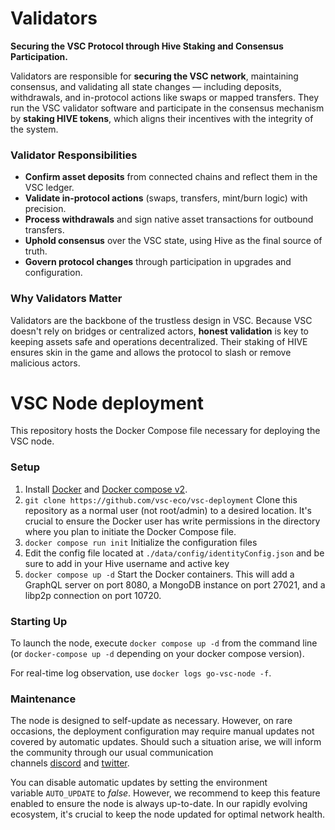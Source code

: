 # Validators
**Securing the VSC Protocol through Hive Staking and Consensus Participation.**

Validators are responsible for **securing the VSC network**, maintaining consensus, and validating all state changes — including deposits, withdrawals, and in-protocol actions like swaps or mapped transfers. They run the VSC validator software and participate in the consensus mechanism by **staking HIVE tokens**, which aligns their incentives with the integrity of the system.

### Validator Responsibilities 

- **Confirm asset deposits** from connected chains and reflect them in the VSC ledger.
- **Validate in-protocol actions** (swaps, transfers, mint/burn logic) with precision.
- **Process withdrawals** and sign native asset transactions for outbound transfers.
- **Uphold consensus** over the VSC state, using Hive as the final source of truth.
- **Govern protocol changes** through participation in upgrades and configuration.

### Why Validators Matter

Validators are the backbone of the trustless design in VSC. Because VSC doesn't rely on bridges or centralized actors, **honest validation** is key to keeping assets safe and operations decentralized. Their staking of HIVE ensures skin in the game and allows the protocol to slash or remove malicious actors.

# VSC Node deployment 

This repository hosts the Docker Compose file necessary for deploying the VSC node.

### Setup

1. Install [Docker](https://docs.docker.com/get-docker/) and [Docker compose v2](https://docs.docker.com/compose/install/).
2. `git clone https://github.com/vsc-eco/vsc-deployment` Clone this repository as a normal user (not root/admin) to a desired location. It's crucial to ensure the Docker user has write permissions in the directory where you plan to initiate the Docker Compose file.
3. `docker compose run init` Initialize the configuration files
4. Edit the config file located at `./data/config/identityConfig.json` and be sure to add in your Hive username and active key
5. `docker compose up -d` Start the Docker containers. This will add a GraphQL server on port 8080, a MongoDB instance on port 27021, and a libp2p connection on port 10720.

### Starting Up

To launch the node, execute `docker compose up -d` from the command line (or `docker-compose up -d` depending on your docker compose version).

For real-time log observation, use `docker logs go-vsc-node -f`.

### Maintenance

The node is designed to self-update as necessary. However, on rare occasions, the deployment configuration may require manual updates not covered by automatic updates. Should such a situation arise, we will inform the community through our usual communication channels [discord](http://discord.gg/yvGXZsQTU6) and [twitter](https://twitter.com/vsc_eco).

You can disable automatic updates by setting the environment variable `AUTO_UPDATE` to *false*. However, we recommend to keep this feature enabled to ensure the node is always up-to-date. In our rapidly evolving ecosystem, it's crucial to keep the node updated for optimal network health.

